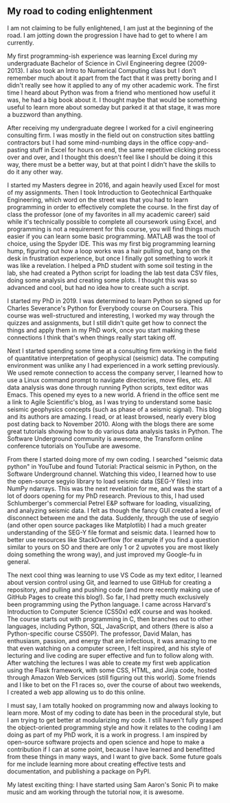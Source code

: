 ## My road to coding enlightenment

I am not claiming to be fully enlightened, I am just at the beginning of the road. I am jotting down the progression I have had to get to where I am currently.

My first programming-ish experience was learning Excel during my undergraduate Bachelor of Science in Civil Engineering degree (2009-2013). I also took an Intro to Numerical Computing class but I don't remember much about it apart from the fact that it was pretty boring and I didn't really see how it applied to any of my other academic work. The first time I heard about Python was from a friend who mentioned how useful it was, he had a big book about it. I thought maybe that would be something useful to learn more about someday but parked it at that stage, it was more a buzzword than anything.

After receiving my undergraduate degree I worked for a civil engineering consulting firm. I was mostly in the field out on construction sites battling contractors but I had some mind-numbing days in the office copy-and-pasting stuff in Excel for hours on end, the same repetitive clicking process over and over, and I thought this doesn't feel like I should be doing it this way, there must be a better way, but at that point I didn't have the skills to do it any other way. 

I started my Masters degree in 2016, and again heavily used Excel for most of my assignments. Then I took Introduction to Geotechnical Earthquake Engineering, which word on the street was that you had to learn programming in order to effectively complete the course. In the first day of class the professor (one of my favorites in all my academic career) said while it's technically possible to complete all coursework using Excel, and programming is not a requirement for this course, you will find things much easier if you can learn some basic programming. MATLAB was the tool of choice, using the Spyder IDE. This was my first big programming learning hump, figuring out how a loop works was a hair pulling out, bang on the desk in frustration experience, but once I finally got something to work it was like a revelation. I helped a PhD student with some soil testing in the lab, she had created a Python script for loading the lab test data CSV files, doing some analysis and creating some plots. I thought this was so advanced and cool, but had no idea how to create such a script.

I started my PhD in 2019. I was determined to learn Python so signed up for Charles Severance's Python for Everybody course on Coursera. This course was well-structured and interesting, I worked my way through the quizzes and assignments, but I still didn't quite get how to connect the things and apply them in my PhD work, once you start making these connections I think that's when things really start taking off.

Next I started spending some time at a consulting firm working in the field of quantitative interpretation of geophysical (seismic) data. The computing environment was unlike any I had experienced in a work setting previously. We used remote connection to access the company server, I learned how to use a Linux command prompt to navigate directories, move files, etc. All data analysis was done through running Python scripts, text editor was Emacs. This opened my eyes to a new world. A friend in the office sent me a link to Agile Scientific's blog, as I was trying to understand some basic seismic geophysics concepts (such as phase of a seismic signal). This blog and its authors are amazing. I read, or at least browsed, nearly every blog post dating back to November 2010. Along with the blogs there are some great tutorials showing how to do various data analysis tasks in Python. The Software Underground community is awesome, the Transform online conference tutorials on YouTube are awesome.

From there I started doing more of my own coding. I searched "seismic data python" in YouTube and found Tutorial: Practical seismic in Python, on the Software Underground channel. Watching this video, I learned how to use the open-source segyio library to load seismic data (SEG-Y files) into NumPy ndarrays. This was the next revelation for me, and was the start of a lot of doors opening for my PhD research. Previous to this, I had used Schlumberger's commercial Petrel E&P software for loading, visualizing, and analyzing seismic data. I felt as though the fancy GUI created a level of disconnect between me and the data. Suddenly, through the use of segyio (and other open source packages like Matplotlib) I had a much greater understanding of the SEG-Y file format and seismic data. I learned how to better use resources like StackOverflow (for example if you find a question similar to yours on SO and there are only 1 or 2 upvotes you are most likely doing something the wrong way), and just improved my Google-fu in general.

The next cool thing was learning to use VS Code as my text editor, I learned about version control using Git, and learned to use GitHub for creating a repository, and pulling and pushing code (and more recently making use of GitHub Pages to create this blog!). So far, I had pretty much exclusively been programming using the Python language. I came across Harvard's Introduction to Computer Science (CS50x) edX course and was hooked. The course starts out with programming in C, then branches out to other languages, including Python, SQL, JavaScript, and others (there is also a  Python-specific course CS50P). The professor, David Malan, has enthusiasm, passion, and energy that are infectious, it was amazing to me that even watching on a computer screen, I felt inspired, and his style of lecturing and live coding are super effective and fun to follow along with. After watching the lectures I was able to create my first web application using the Flask framework, with some CSS, HTML, and Jinja code, hosted through Amazon Web Services (still figuring out this world). Some friends and I like to bet on the F1 races so, over the course of about two weekends, I created a web app allowing us to do this online.

I must say, I am totally hooked on programming now and always looking to learn more. Most of my coding to date has been in the procedural style, but I am trying to get better at modularizing my code. I still haven't fully grasped the object-oriented programming style and how it relates to the coding I am doing as part of my PhD work, it is a work in progress. I am inspired by open-source software projects and open science and hope to make a contribution if I can at some point, because I have learned and benefitted from these things in many ways, and I want to give back. Some future goals for me include learning more about creating effective tests and documentation, and publishing a package on PyPI. 

My latest exciting thing: I have started using Sam Aaron's Sonic Pi to make music and am working through the tutorial now, it is awesome.

<!-- CrashCourse, where the name “bug” came from 
The Code Issue
Now fully immersed, Hacker News, Sonic Pi, Dylan Beattie talks, BitWarden, NetNewsWire RSS, One Foot Tsunami, Simon Willison’s Weblog -->
